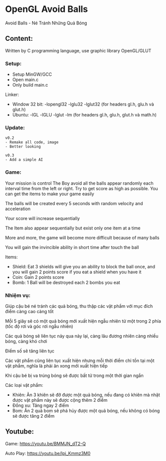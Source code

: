 # OpenGL Avoid Balls

Avoid Balls - Né Tránh Những Quả Bóng

## Content:

Written by C programming language, use graphic library OpenGL/GLUT

### Setup:

- Setup MinGW/GCC
- Open main.c
- Only build main.c

Linker:

- Window 32 bit: -lopengl32 -lglu32 -lglut32 (for headers gl.h, glu.h và glut.h)
- Ubuntu: -lGL -lGLU -lglut -lm (for headers gl.h, glu.h, glut.h và math.h)

### Update:

```
v0.2
- Remake all code, image
- Better looking

v0.3
- Add a simple AI
```

### Game:

Your mission is control The Boy avoid all the balls appear randomly each interval time from the left or right. Try to get score as high as possible. You can get the items to make your game easily

The balls will be created every 5 seconds with random velocity and acceleration

Your score will increase sequentially

The Item also appear sequentially but exist only one item at a time

More and more, the game will become more difficult because of many balls

You will gain the invincible ability in short time after touch the ball

Items:

- Shield: Eat 3 shields will give you an ability to block the ball once, and you will gain 2 points score if you eat a shield when you have it
- Coin: Gain 2 points score
- Bomb: 1 Ball will be destroyed each 2 bombs you eat


### Nhiệm vụ:

Giúp cậu bé né tránh các quả bóng, thu thập các vật phẩm với mục đích điểm càng cao càng tốt

Mỗi 5 giây sẽ có một quả bóng mới xuất hiện ngẫu nhiên từ một trong 2 phía (tốc độ rơi và góc rơi ngẫu nhiên)

Các quả bóng sẽ liên tục nảy qua nảy lại, càng lâu đương nhiên càng nhiều bóng, càng khó chơi

Điểm số sẽ tăng liên tục

Các vật phẩm cũng liên tục xuất hiện nhưng mỗi thời điểm chỉ tồn tại một vật phẩm, nghĩa là phải ăn xong mới xuất hiện tiếp

Khi cậu bé bị va trúng bóng sẽ được bất tử trong một thời gian ngắn

Các loại vật phẩm:
- Khiên: Ăn 3 khiên sẽ đỡ được một quả bóng, nếu đang có khiên mà nhặt được vật phẩm này sẽ được cộng thêm 2 điểm
- Đồng xu: Tăng ngay 2 điểm
- Bom: Ăn 2 quả bom sẽ phá hủy được một quả bóng, nếu không có bóng sẽ được tăng 2 điểm

## Youtube:

Game: https://youtu.be/BMMJN_dT2-Q

Auto Play: https://youtu.be/lpj_Kmmz3M0
